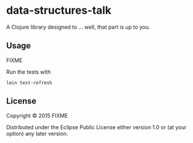 # data-structures-talk

A Clojure library designed to ... well, that part is up to you.

## Usage

FIXME


Run the tests with

```
lein test-refresh
```

## License

Copyright © 2015 FIXME

Distributed under the Eclipse Public License either version 1.0 or (at
your option) any later version.
